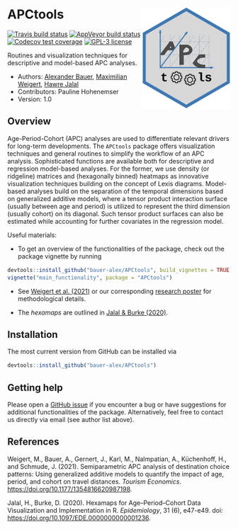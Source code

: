 
# APCtools <img src="man/figures/hex-sticker/hex-sticker.svg" align="right" width="200"/>

<!-- badges: start -->

[![Travis build
status](https://travis-ci.com/bauer-alex/APCtools.svg?branch=master)](https://travis-ci.com/bauer-alex/APCtools)
[![AppVeyor build
status](https://ci.appveyor.com/api/projects/status/hjda0i3a0j2vc4r8/branch/main?svg=true)](https://ci.appveyor.com/project/bauer-alex/APCtools)
[![Codecov test
coverage](https://codecov.io/gh/bauer-alex/APCtools/branch/master/graph/badge.svg)](https://codecov.io/gh/bauer-alex/APCtools?branch=master)
[![GPL-3
license](https://img.shields.io/badge/license-GPL--3.0-brightgreen.svg)](https://opensource.org/licenses/GPL-3.0)
<!-- badges: end -->

Routines and visualization techniques for descriptive and model-based
APC analyses.

-   Authors: [Alexander
    Bauer](https://www.en.stablab.stat.uni-muenchen.de/people/doktoranden/bauer1/index.html),
    [Maximilian
    Weigert](https://www.en.stablab.stat.uni-muenchen.de/people/doktoranden/weigert/index.html),
    [Hawre
    Jalal](https://www.publichealth.pitt.edu/home/directory/hawre-jalal)
-   Contributors: Pauline Hohenemser
-   Version: 1.0

## Overview

Age-Period-Cohort (APC) analyses are used to differentiate relevant
drivers for long-term developments. The `APCtools` package offers
visualization techniques and general routines to simplify the workflow
of an APC analysis. Sophisticated functions are available both for
descriptive and regression model-based analyses. For the former, we use
density (or ridgeline) matrices and (hexagonally binned) heatmaps as
innovative visualization techniques building on the concept of Lexis
diagrams. Model-based analyses build on the separation of the temporal
dimensions based on generalized additive models, where a tensor product
interaction surface (usually between age and period) is utilized to
represent the third dimension (usually cohort) on its diagonal. Such
tensor product surfaces can also be estimated while accounting for
further covariates in the regression model.

Useful materials:

-   To get an overview of the functionalities of the package, check out
    the package vignette by running

``` r
devtools::install_github("bauer-alex/APCtools", build_vignettes = TRUE)
vignette("main_functionality", package = "APCtools")
```

-   See [Weigert et
    al. (2021)](https://doi.org/10.1177/1354816620987198) or our
    corresponding [research
    poster](https://www.researchgate.net/publication/353852226_Visualization_techniques_for_semiparametric_APC_analysis_Using_Generalized_Additive_Models_to_examine_touristic_travel_distances)
    for methodological details.

-   The *hexamaps* are outlined in [Jalal &
    Burke (2020)](https://doi.org/10.1097/EDE.0000000000001236).

## Installation

The most current version from GitHub can be installed via

``` r
devtools::install_github("bauer-alex/APCtools")
```

## Getting help

Please open a [GitHub
issue](https://github.com/bauer-alex/APCtools/issues) if you encounter a
bug or have suggestions for additional functionalities of the package.
Alternatively, feel free to contact us directly via email (see author
list above).

## References

Weigert, M., Bauer, A., Gernert, J., Karl, M., Nalmpatian, A.,
Küchenhoff, H., and Schmude, J. (2021). Semiparametric APC analysis of
destination choice patterns: Using generalized additive models to
quantify the impact of age, period, and cohort on travel distances.
*Tourism Economics*. <https://doi.org/10.1177/1354816620987198>.

Jalal, H., Burke, D. (2020). Hexamaps for Age–Period–Cohort Data
Visualization and Implementation in R. *Epidemiology*, 31 (6), e47-e49.
doi: <https://doi.org/10.1097/EDE.0000000000001236>.
